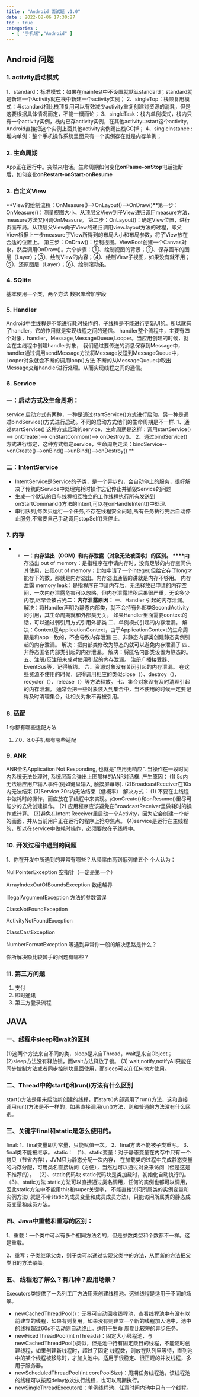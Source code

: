 ```yaml
---
title : "Android 面试题 v1.0"
date : 2022-08-06 17:30:27
toc : true
categories :
  - [ "手机端","Android" ]
---
```




## Android 问题



### 1. activity启动模式

1、standard：标准模式：如果在mainfest中不设置就默认standard；standard就是新建一个Activity就在栈中新建一个activity实例；
2、singleTop：栈顶复用模式：与standard相比栈顶复用可以有效减少activity重复创建对资源的消耗，但是这要根据具体情况而定，不能一概而论；
3、singleTask：栈内单例模式，栈内只有一个activity实例，栈内已存activity实例，在其他activity中start这个activity，Android直接把这个实例上面其他activity实例踢出栈GC掉；
4、singleInstance :堆内单例：整个手机操作系统里面只有一个实例存在就是内存单例；


### 2. 生命周期

App正在运行中。突然来电话。生命周期如何变化**onPause-onStop**电话挂断后，如何变化**onRestart-onStart-onResume**


### 3. 自定义View

**View的绘制流程：OnMeasure()——>OnLayout()——>OnDraw()**第一步：OnMeasure()：测量视图大小。从顶层父View到子View递归调用measure方法，measure方法又回调OnMeasure。
第二步：OnLayout()：确定View位置，进行页面布局。从顶层父View向子View的递归调用view.layout方法的过程，即父View根据上一步measure子View所得到的布局大小和布局参数，将子View放在合适的位置上。
第三步：OnDraw()：绘制视图。ViewRoot创建一个Canvas对象，然后调用OnDraw()。六个步骤：①、绘制视图的背景；②、保存画布的图层（Layer）；③、绘制View的内容；④、绘制View子视图，如果没有就不用；
⑤、还原图层（Layer）；⑥、绘制滚动条。


### 4. SQlite

基本使用一个类，两个方法 数据库增加字段


### 5. Handler

Android中主线程是不能进行耗时操作的，子线程是不能进行更新UI的。所以就有了handler，它的作用就是实现线程之间的通信。
handler整个流程中，主要有四个对象，handler，Message,MessageQueue,Looper。当应用创建的时候，就会在主线程中创建handler对象，
我们通过要传送的消息保存到Message中，handler通过调用sendMessage方法将Message发送到MessageQueue中，Looper对象就会不断的调用loop()方法
不断的从MessageQueue中取出Message交给handler进行处理。从而实现线程之间的通信。


### 6. Service



### 一：启动方式及生命周期：

service 启动方式有两种，一种是通过startService()方式进行启动，另一种是通过bindService()方式进行启动。不同的启动方式他们的生命周期是不一样. 1、通过startService()
这种方式启动的service，生命周期是这样：调用startService() --> onCreate()--> onStartConmon()--> onDestroy()。 2、通过bindService()
方式进行绑定，这种方式绑定service，生命周期走法：bindService-->onCreate()-->onBind()-->unBind()-->onDestroy() **


### 二：IntentService

- IntentService是Service的子类，是一个异步的，会自动停止的服务，很好解决了传统的Service中处理完耗时操作忘记停止并销毁Service的问题
- 生成一个默认的且与线程相互独立的工作线程执行所有发送到onStartCommand()方法的Intent,可以在onHandleIntent()中处理.
- 串行队列,每次只运行一个任务,不存在线程安全问题,所有任务执行完后自动停止服务,不需要自己手动调用stopSelf()来停止.
  

### 7. 内存

-
    * **一：内存溢出（OOM）和内存泄露（对象无法被回收）的区别。 ****内**存溢出 out of memory：是指程序在申请内存时，没有足够的内存空间供其使用，出现out of
      memory；比如申请了一个integer,但给它存了long才能存下的数，那就是内存溢出。内存溢出通俗的讲就是内存不够用。 内存泄露 memory
      leak：是指程序在申请内存后，无法释放已申请的内存空间，一次内存泄露危害可以忽略，但内存泄露堆积后果很严重，无论多少内存,迟早会被占光**二：内存泄露原因：**
      一、Handler 引起的内存泄漏。 解决：将Handler声明为静态内部类，就不会持有外部类SecondActivity的引用，其生命周期就和外部类无关，
      如果Handler里面需要context的话，可以通过弱引用方式引用外部类 二、单例模式引起的内存泄漏。
      解决：Context是ApplicationContext，由于ApplicationContext的生命周期是和app一致的，不会导致内存泄漏 三、非静态内部类创建静态实例引起的内存泄漏。
      解决：把内部类修改为静态的就可以避免内存泄漏了 四、非静态匿名内部类引起的内存泄漏。 解决：将匿名内部类设置为静态的。 五、注册/反注册未成对使用引起的内存泄漏。
      注册广播接受器、EventBus等，记得解绑。 六、资源对象没有关闭引起的内存泄漏。 在这些资源不使用的时候，记得调用相应的类似close（）、destroy（）、recycler（）、release（）等方法释放。
      七、集合对象没有及时清理引起的内存泄漏。 通常会把一些对象装入到集合中，当不使用的时候一定要记得及时清理集合，让相关对象不再被引用。
      

### 8. 适配

1.你都有哪些适配方法

1. 7.0、8.0手机都有哪些适配
   

### 9. ANR

ANR全名Application Not Responding, 也就是"应用无响应". 当操作在一段时间内系统无法处理时, 系统层面会弹出上图那样的ANR对话框. 产生原因： (1)
5s内无法响应用户输入事件(例如键盘输入, 触摸屏幕等). (2)BroadcastReceiver在10s内无法结束 (3)Service 20s内无法结束（低概率） 解决方式： (1)
不要在主线程中做耗时的操作，而应放在子线程中来实现。如onCreate()和onResume()里尽可能少的去做创建操作。 (2)
应用程序应该避免在BroadcastReceiver里做耗时的操作或计算。 (3)避免在Intent
Receiver里启动一个Activity，因为它会创建一个新的画面，并从当前用户正在运行的程序上抢夺焦点。 (4)service是运行在主线程的，所以在service中做耗时操作，必须要放在子线程中。


### 10. 开发过程中遇到的问题

1、你在开发中所遇到的异常有哪些？从频率由高到低列举五个 个人认为：

NullPointerException 空指针（一定是第一个）

ArrayIndexOutOfBoundsException 数组越界

IllegalArgumentException 方法的参数错误

ClassNotFoundException

ActivityNotFoundException

ClassCastException

NumberFormatException 等遇到异常你一般的解决思路是什么？

你所解决额比较棘手的问题有哪些？


### 11. 第三方问题

1. 支付
2. 即时通讯
3. 第三方登录流程
   

## JAVA



### 一、线程中sleep和wait的区别

(1)这两个方法来自不同的类，sleep是来自Thread，wait是来自Object； (2)sleep方法没有释放锁，而wait方法释放了锁。 (3)
wait,notify,notifyAll只能在同步控制方法或者同步控制块里面使用，而sleep可以在任何地方使用。


### 二、Thread中的start()和run()方法有什么区别

start()方法是用来启动新创建的线程，而start()内部调用了run()方法，这和直接调用run()方法是不一样的，如果直接调用run()方法，则和普通的方法没有什么区别。


### 三、关键字final和static是怎么使用的。

final: 1、final变量即为常量，只能赋值一次。 2、final方法不能被子类重写。 3、final类不能被继承。 static： （1）、static变量：对于静态变量在内存中只有一个拷贝（节省内存），JVM只为静态分配一次内存，
在加载类的过程中完成静态变量的内存分配，可用类名直接访问（方便），当然也可以通过对象来访问（但是这是不推荐的）。 （2）、static代码块 static代码块是类加载时，初始化自动执行的。
（3）、static方法 static方法可以直接通过类名调用，任何的实例也都可以调用，因此static方法中不能用this和super关键字， 不能直接访问所属类的实例变量和实例方法(
就是不带static的成员变量和成员成员方法)，只能访问所属类的静态成员变量和成员方法。


### 四、Java中重载和重写的区别：

1、重载：一个类中可以有多个相同方法名的，但是参数类型和个数都不一样。这是重载。

2、重写：子类继承父类，则子类可以通过实现父类中的方法，从而新的方法把父类旧的方法覆盖。


### 五、 线程池了解么？有几种？应用场景？

Executors类提供了一系列工厂方法用来创建线程池。这些线程是适用于不同的场景。

- newCachedThreadPool()：无界可自动回收线程池，查看线程池中有没有以前建立的线程，如果有则复用，如果没有则建立一个新的线程加入池中，池中的线程超过60s不活动则自动终止。适用于生命
  周期比较短的异步任务。
- newFixedThreadPool(int nThreads)：固定大小线程池，与newCachedThreadPool()类似，但是池中持有固定数目的线程，不能随时创建线程，如果创建新线程时，超过了固定
  线程数，则放在队列里等待，直到池中的某个线程被移除时，才加入池中。适用于很稳定、很正规的并发线程，多用于服务器。
- newScheduledThreadPool(int corePoolSize)：周期任务线程池，该线程池的线程可以按照delay依次执行线程，也可以周期执行。
- newSingleThreadExecutor()：单例线程池，任意时间内池中只有一个线程。

